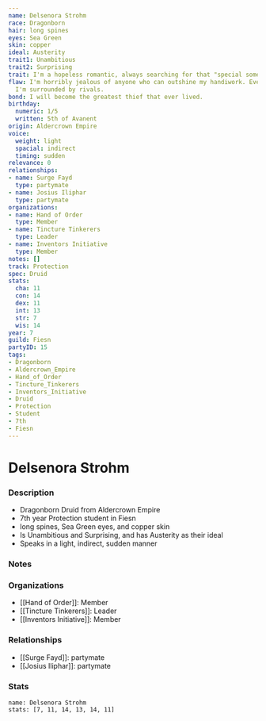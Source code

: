 ```yaml
---
name: Delsenora Strohm
race: Dragonborn
hair: long spines
eyes: Sea Green
skin: copper
ideal: Austerity
trait1: Unambitious
trait2: Surprising
trait: I'm a hopeless romantic, always searching for that "special someone."
flaw: I'm horribly jealous of anyone who can outshine my handiwork. Everywhere I go,
  I'm surrounded by rivals.
bond: I will become the greatest thief that ever lived.
birthday:
  numeric: 1/5
  written: 5th of Avanent
origin: Aldercrown Empire
voice:
  weight: light
  spacial: indirect
  timing: sudden
relevance: 0
relationships:
- name: Surge Fayd
  type: partymate
- name: Josius Iliphar
  type: partymate
organizations:
- name: Hand of Order
  type: Member
- name: Tincture Tinkerers
  type: Leader
- name: Inventors Initiative
  type: Member
notes: []
track: Protection
spec: Druid
stats:
  cha: 11
  con: 14
  dex: 11
  int: 13
  str: 7
  wis: 14
year: 7
guild: Fiesn
partyID: 15
tags:
- Dragonborn
- Aldercrown_Empire
- Hand_of_Order
- Tincture_Tinkerers
- Inventors_Initiative
- Druid
- Protection
- Student
- 7th
- Fiesn
---
```

# Delsenora Strohm
### Description
- Dragonborn Druid from Aldercrown Empire
- 7th year Protection student in Fiesn
- long spines, Sea Green eyes, and copper skin
- Is Unambitious and Surprising, and has Austerity as their ideal
- Speaks in a light, indirect, sudden manner

### Notes

### Organizations
- [[Hand of Order]]: Member
- [[Tincture Tinkerers]]: Leader
- [[Inventors Initiative]]: Member

### Relationships
- [[Surge Fayd]]: partymate
- [[Josius Iliphar]]: partymate

### Stats
```statblock
name: Delsenora Strohm
stats: [7, 11, 14, 13, 14, 11]
```